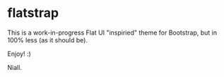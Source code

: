 flatstrap
=========

This is a work-in-progress Flat UI "inspiried" theme for Bootstrap, but in 100% less (as it should be).

Enjoy! :)

Niall.
